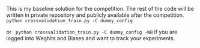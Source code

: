 This is my baseline solution for the competition. The rest of the code will be written in private repository and publicly available after the competition.
```python crossvalidation_train.py -C dummy_config```

or ``` python crossvalidation_train.py -C dummy_config -WB``` if you are logged into Weghits and Biases and want to track your experiments.
